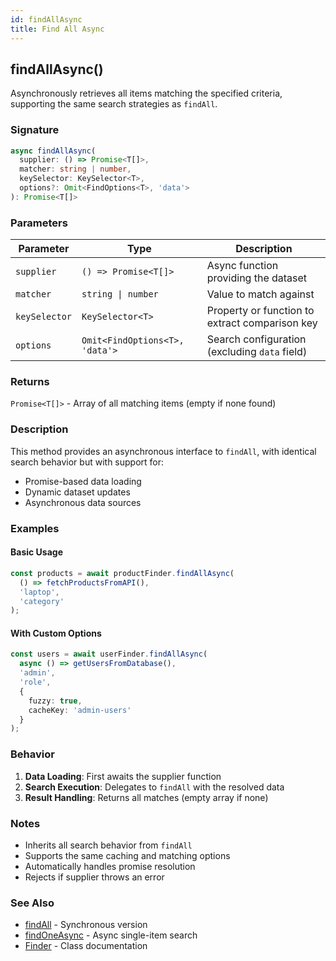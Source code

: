 ```yaml
---
id: findAllAsync
title: Find All Async
---
```


## findAllAsync()

Asynchronously retrieves all items matching the specified criteria, supporting the same search strategies as `findAll`.

### Signature

```typescript
async findAllAsync(
  supplier: () => Promise<T[]>,
  matcher: string | number,
  keySelector: KeySelector<T>,
  options?: Omit<FindOptions<T>, 'data'>
): Promise<T[]>
```

### Parameters

| Parameter     | Type                           | Description                                    |
| ------------- | ------------------------------ | ---------------------------------------------- |
| `supplier`    | `() => Promise<T[]>`           | Async function providing the dataset           |
| `matcher`     | `string \| number`             | Value to match against                         |
| `keySelector` | `KeySelector<T>`               | Property or function to extract comparison key |
| `options`     | `Omit<FindOptions<T>, 'data'>` | Search configuration (excluding `data` field)  |

### Returns

`Promise<T[]>` - Array of all matching items (empty if none found)

### Description

This method provides an asynchronous interface to `findAll`, with identical search behavior but with support for:

- Promise-based data loading
- Dynamic dataset updates
- Asynchronous data sources

### Examples

#### Basic Usage

```typescript
const products = await productFinder.findAllAsync(
  () => fetchProductsFromAPI(),
  'laptop',
  'category'
);
```

#### With Custom Options

```typescript
const users = await userFinder.findAllAsync(
  async () => getUsersFromDatabase(),
  'admin',
  'role',
  {
    fuzzy: true,
    cacheKey: 'admin-users'
  }
);
```

### Behavior

1. **Data Loading**: First awaits the supplier function
2. **Search Execution**: Delegates to `findAll` with the resolved data
3. **Result Handling**: Returns all matches (empty array if none)

### Notes

- Inherits all search behavior from `findAll`
- Supports the same caching and matching options
- Automatically handles promise resolution
- Rejects if supplier throws an error

### See Also

- [findAll](findAll) - Synchronous version
- [findOneAsync](findOneAsync) - Async single-item search
- [Finder](../Finder) - Class documentation
